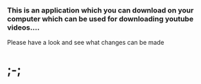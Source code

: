<h3>This is an application which you can download on your computer which can be used for downloading youtube videos....</h3>
<p>Please have a look and see what changes can be made</p>
<h1>;-;</h1>
